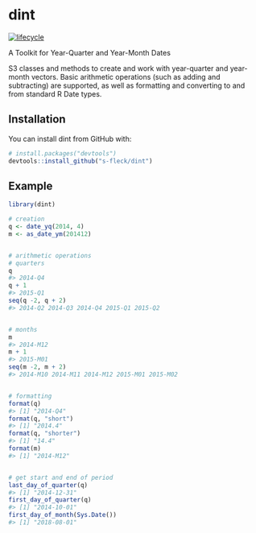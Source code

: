 
<!-- README.md is generated from README.Rmd. Please edit that file -->
dint
====

[![lifecycle](https://img.shields.io/badge/lifecycle-stable-brightgreen.svg)](https://www.tidyverse.org/lifecycle/#stable)

A Toolkit for Year-Quarter and Year-Month Dates

S3 classes and methods to create and work with year-quarter and year-month vectors. Basic arithmetic operations (such as adding and subtracting) are supported, as well as formatting and converting to and from standard R Date types.

Installation
------------

You can install dint from GitHub with:

``` r
# install.packages("devtools")
devtools::install_github("s-fleck/dint")
```

Example
-------

``` r
library(dint)

# creation
q <- date_yq(2014, 4)
m <- as_date_ym(201412)


# arithmetic operations
# quarters
q
#> 2014-Q4
q + 1
#> 2015-Q1
seq(q -2, q + 2)
#> 2014-Q2 2014-Q3 2014-Q4 2015-Q1 2015-Q2


# months
m
#> 2014-M12
m + 1
#> 2015-M01
seq(m -2, m + 2)
#> 2014-M10 2014-M11 2014-M12 2015-M01 2015-M02


# formatting
format(q)
#> [1] "2014-Q4"
format(q, "short")
#> [1] "2014.4"
format(q, "shorter")
#> [1] "14.4"
format(m)
#> [1] "2014-M12"


# get start and end of period
last_day_of_quarter(q)
#> [1] "2014-12-31"
first_day_of_quarter(q)
#> [1] "2014-10-01"
first_day_of_month(Sys.Date())
#> [1] "2018-08-01"
```
